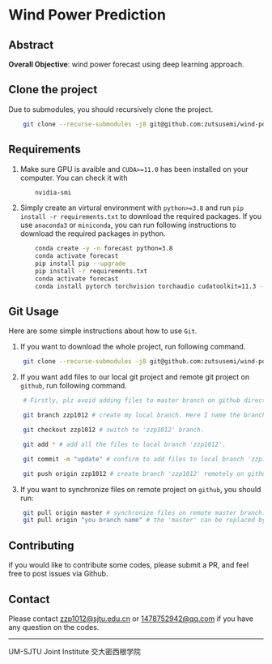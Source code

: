 # Wind Power Prediction

## Abstract

**Overall Objective**: wind power forecast using deep learning approach.

## Clone the project

Due to submodules, you should recursively clone the project.
```bash
    git clone --recurse-submodules -j8 git@github.com:zutsusemi/wind-power-forecast.git
```

## Requirements

1. Make sure GPU is avaible and `CUDA>=11.0` has been installed on your computer. You can check it with
    ```bash
        nvidia-smi
    ```
2. Simply create an virtural environment with `python>=3.8` and run `pip install -r requirements.txt` to download the required packages. If you use `anaconda3` or `miniconda`, you can run following instructions to download the required packages in python. 
    ```bash
        conda create -y -n forecast python=3.8
        conda activate forecast
        pip install pip --upgrade
        pip install -r requirements.txt
        conda activate forecast
        conda install pytorch torchvision torchaudio cudatoolkit=11.3 -c pytorch
    ```

## Git Usage

Here are some simple instructions about how to use `Git`.

1. If you want to download the whole project, run following command.

```bash
    git clone --recurse-submodules -j8 git@github.com:zutsusemi/wind-power-forecast.git
```

2. If you want add files to our local git project and remote git project on `github`, run following command.

```bash
    # Firstly, plz avoid adding files to master branch on github directly. You can create your own branch locally and remotely.

    git branch zzp1012 # create my local branch. Here I name the branch as 'zzp1012'. If you have already created a branch, you can jump to next command.

    git checkout zzp1012 # switch to 'zzp1012' branch.

    git add * # add all the files to local branch 'zzp1012'.

    git commit -m "update" # confirm to add files to local branch 'zzp1012'

    git push origin zzp1012 # create branch 'zzp1012' remotely on github and copy your the content on your local branch 'zzp1012' to the remote 'zzp1012'.
```

3. If you want to synchronize files on remote project on `github`, you should run:

```bash
    git pull origin master # synchronize files on remote master branch.
    git pull origin "you branch name" # the 'master' can be replaced by the name of the other branch created on remote project on github, then you can synchronize files on the specific remote branch.
```

## Contributing

if you would like to contribute some codes, please submit a PR, and feel free to post issues via Github.

## Contact

Please contact [zzp1012@sjtu.edu.cn](mailto:zzp1012@sjtu.edu.cn) or [1478752942@qq.com](1478752942@qq.com) if you have any question on the codes.
    
---------------------------------------------------------------------------------
UM-SJTU Joint Institute 交大密西根学院
